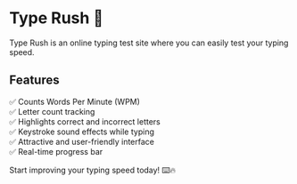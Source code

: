 # Type Rush 🚀  

Type Rush is an online typing test site where you can easily test your typing speed.  

## Features  
✅ Counts Words Per Minute (WPM)  
✅ Letter count tracking  
✅ Highlights correct and incorrect letters  
✅ Keystroke sound effects while typing  
✅ Attractive and user-friendly interface  
✅ Real-time progress bar  

Start improving your typing speed today! ⌨️🔥  
